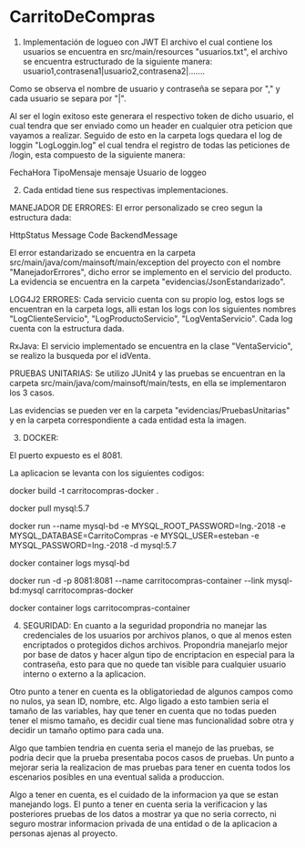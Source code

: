 # CarritoDeCompras

1. Implementación de logueo con JWT
El archivo el cual contiene los usuarios se encuentra en src/main/resources "usuarios.txt", el archivo se encuentra estructurado de la siguiente manera:
usuario1,contrasena1|usuario2,contrasena2|.......

Como se observa el nombre de usuario y contraseña se separa por "," y cada usuario se separa por "|".

Al ser el login exitoso este generara el respectivo token de dicho usuario, el cual tendra que ser enviado como un header en cualquier otra peticion que vayamos a realizar. Seguido de esto en la carpeta logs quedara el log de loggin "LogLoggin.log" el cual tendra el registro de todas las peticiones de /login, esta compuesto de la siguiente manera:

FechaHora TipoMensaje mensaje Usuario de loggeo

2. Cada entidad tiene sus respectivas implementaciones.

MANEJADOR DE ERRORES:
El error personalizado se creo segun la estructura dada:

HttpStatus
Message
Code
BackendMessage

El error estandarizado se encuentra en la carpeta src/main/java/com/mainsoft/main/exception del proyecto con el nombre "ManejadorErrores", dicho error se implemento en el servicio del producto. La evidencia se encuentra en la carpeta "evidencias/JsonEstandarizado".

LOG4J2 ERRORES:
Cada servicio cuenta con su propio log, estos logs se encuentran en la carpeta logs, alli estan los logs con los siguientes nombres "LogClienteServicio", "LogProductoServicio", "LogVentaServicio". Cada log cuenta con la estructura dada.

RxJava:
El servicio implementado se encuentra en la clase "VentaServicio", se realizo la busqueda por el idVenta.

PRUEBAS UNITARIAS:
Se utilizo JUnit4 y las pruebas se encuentran en la carpeta src/main/java/com/mainsoft/main/tests, en ella se implementaron los 3 casos.

Las evidencias se pueden ver en la carpeta "evidencias/PruebasUnitarias" y en la carpeta correspondiente a cada entidad esta la imagen.

3. DOCKER:

El puerto expuesto es el 8081.

La aplicacion se levanta con los siguientes codigos:

docker build -t carritocompras-docker .

docker pull mysql:5.7

docker run --name mysql-bd -e MYSQL_ROOT_PASSWORD=Ing.-2018 -e MYSQL_DATABASE=CarritoCompras -e MYSQL_USER=esteban -e MYSQL_PASSWORD=Ing.-2018 -d mysql:5.7

docker container logs mysql-bd

docker run -d -p 8081:8081 --name carritocompras-container --link mysql-bd:mysql carritocompras-docker

docker container logs carritocompras-container

4. SEGURIDAD:
En cuanto a la seguridad propondria no manejar las credenciales de los usuarios por archivos planos, o que al menos esten encriptados o protegidos dichos archivos. Propondria manejarlo mejor por base de datos y hacer algun tipo de encriptacion en especial para la contraseña, esto para que no quede tan visible para cualquier usuario interno o externo a la aplicacion.

Otro punto a tener en cuenta es la obligatoriedad de algunos campos como no nulos, ya sean ID, nombre, etc. Algo ligado a esto tambien seria el tamaño de las variables, hay que tener en cuenta que no todas pueden tener el mismo tamaño, es decidir cual tiene mas funcionalidad sobre otra y decidir un tamaño optimo para cada una.

Algo que tambien tendria en cuenta seria el manejo de las pruebas, se podria decir que la prueba presentaba pocos casos de pruebas. Un punto a mejorar seria la realizacion de mas pruebas para tener en cuenta todos los escenarios posibles en una eventual salida a produccion.

Algo a tener en cuenta, es el cuidado de la informacion ya que se estan manejando logs. El punto a tener en cuenta seria la verificacion y las posteriores pruebas de los datos a mostrar ya que no seria correcto, ni seguro mostrar informacion privada de una entidad o de la aplicacion a personas ajenas al proyecto.